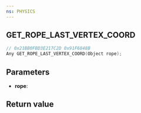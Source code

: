 ```yaml
---
ns: PHYSICS
---
```

## GET_ROPE_LAST_VERTEX_COORD

```c
// 0x21BB0FBD3E217C2D 0x91F6848B
Any GET_ROPE_LAST_VERTEX_COORD(Object rope);
```


## Parameters
* **rope**: 

## Return value
